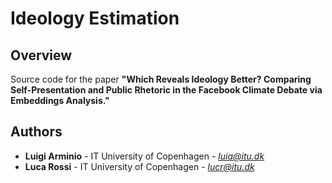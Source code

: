 # Ideology Estimation


## Overview
Source code for the paper **"Which Reveals Ideology Better? Comparing Self-Presentation and Public Rhetoric in the Facebook Climate Debate via Embeddings Analysis."**


## Authors
- **Luigi Arminio** - IT University of Copenhagen - *luia@itu.dk*
- **Luca Rossi** - IT University of Copenhagen - *lucr@itu.dk*
